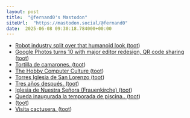 ```yaml
---
layout: post
title:  "@fernand0's Mastodon"
siteUrl:  "https://mastodon.social/@fernand0"
date:  2025-06-08 09:30:18.784000+00:00
---
```

*  [Robot industry split over that humanoid look ](https://www.axios.com/2025/05/27/robots-humanoid-tesla-optimu) ([toot](https://mastodon.social/@fernand0/114647041230836591))
*  [Google Photos turns 10 with major editor redesign, QR code sharing ](https://9to5google.com/2025/05/28/google-photos-10th-birthday) ([toot](https://mastodon.social/@fernand0/114646846380605712))
*  [Tortilla de camarones. ](https://avecesunafoto.wordpress.com/2025/06/08/tortilla-de-camarones) ([toot](https://mastodon.social/@fernand0/114646448344952073))
*  [The Hobby Computer Culture ](https://technicshistory.com/2025/05/24/the-hobby-computer-culture) ([toot](https://mastodon.social/@fernand0/114645191639308653))
*  [Torres Iglesia de San Lorenzo ](https://www.flickr.com/photos/fernand0/54560107508) ([toot](https://mastodon.social/@fernand0/114645173718890173))
*  [Tres años después. ](https://avecesunafoto.wordpress.com/2025/06/07/tres-anos-despues) ([toot](https://mastodon.social/@fernand0/114643896047147464))
*  [Iglesia de Nuestra Señora (Frauenkirche) ](https://www.flickr.com/photos/fernand0/54560107458) ([toot](https://mastodon.social/@fernand0/114639399653412729))
*  [Queda inaugurada la temporada de piscina.. ](https://mastodon.social/@fernand0/114637954032963991) ([toot](https://mastodon.social/@fernand0/114637954032963991))
*  [ ](https://mastodon.social/users/fernand0/statuses/114637596606826578/activity) ([toot](https://mastodon.social/users/fernand0/statuses/114637596606826578/activity))
*  [Visita cactusera. ](https://avecesunafoto.wordpress.com/2025/06/05/visita-cactusera) ([toot](https://mastodon.social/@fernand0/114635623557987617))
